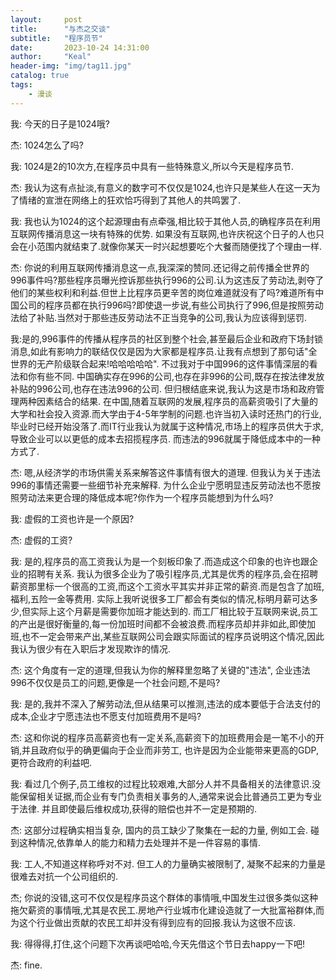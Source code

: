 ```yaml
---
layout:     post
title:      "与杰之交谈"
subtitle:   "程序员节"
date:       2023-10-24 14:31:00
author:     "Keal"
header-img: "img/tag11.jpg"
catalog: true
tags:
    - 漫谈
---
```


我: 今天的日子是1024哦?

杰: 1024怎么了吗?

我: 1024是2的10次方,在程序员中具有一些特殊意义,所以今天是程序员节.

杰: 我认为这有点扯淡,有意义的数字可不仅仅是1024,也许只是某些人在这一天为了情绪的宣泄在网络上的狂欢恰巧得到了其他人的共鸣罢了.

我: 我也认为1024的这个起源理由有点牵强,相比较于其他人员,的确程序员在利用互联网传播消息这一块有特殊的优势. 如果没有互联网,也许庆祝这个日子的人也只会在小范围内就结束了.就像你某天一时兴起想要吃个大餐而随便找了个理由一样.

杰: 你说的利用互联网传播消息这一点,我深深的赞同.还记得之前传播全世界的996事件吗?那些程序员曝光控诉那些执行996的公司.认为这违反了劳动法,剥夺了他们的某些权利和利益.但世上比程序员更辛苦的岗位难道就没有了吗?难道所有中国公司的程序员都在执行996吗?即使退一步说,有些公司执行了996,但是按照劳动法给了补贴.当然对于那些违反劳动法不正当竞争的公司,我认为应该得到惩罚.

我:是的,996事件的传播从程序员的社区到整个社会,甚至最后企业和政府下场封锁消息,如此有影响力的联结仅仅是因为大家都是程序员.让我有点想到了那句话"全世界的无产阶级联合起来!哈哈哈哈哈". 不过我对于中国996的这件事情深层的看法和你有些不同. 中国确实存在996的公司,也存在非996的公司,既存在按法律发放补贴的996公司,也存在违法996的公司. 但归根结底来说,我认为这是市场和政府管理两种因素结合的结果. 在中国,随着互联网的发展,程序员的高薪资吸引了大量的大学和社会投入资源.而大学由于4-5年学制的问题.也许当初入读时还热门的行业,毕业时已经开始没落了.而IT行业我认为就属于这种情况,市场上的程序员供大于求,导致企业可以以更低的成本去招揽程序员. 而违法的996就属于降低成本中的一种方式了.

杰: 嗯,从经济学的市场供需关系来解答这件事情有很大的道理. 但我认为关于违法996的事情还需要一些细节补充来解释. 为什么企业宁愿明显违反劳动法也不愿按照劳动法来更合理的降低成本呢?你作为一个程序员能想到为什么吗?

我: 虚假的工资也许是一个原因?

杰: 虚假的工资?

我: 是的,程序员的高工资我认为是一个刻板印象了.而造成这个印象的也许也跟企业的招聘有关系. 我认为很多企业为了吸引程序员,尤其是优秀的程序员,会在招聘薪资那里标一个很高的工资,而这个工资水平其实并非正常的薪资.而是包含了加班,福利,五险一金等费用. 实际上我听说很多工厂都会有类似的情况,标明月薪可达多少,但实际上这个月薪是需要你加班才能达到的. 而工厂相比较于互联网来说,员工的产出是很好衡量的,每一份加班时间都不会被浪费.而程序员却并非如此,即使加班,也不一定会带来产出,某些互联网公司会跟实际面试的程序员说明这个情况,因此我认为很少有在入职后才发现欺诈的情况. 

杰: 这个角度有一定的道理,但我认为你的解释里忽略了关键的"违法", 企业违法996不仅仅是员工的问题,更像是一个社会问题,不是吗?

我: 是的,我并不深入了解劳动法,但从结果可以推测,违法的成本要低于合法支付的成本,企业才宁愿违法也不愿支付加班费用不是吗?

杰: 这和你说的程序员高薪资也有一定关系,高薪资下的加班费用会是一笔不小的开销,并且政府似乎的确更偏向于企业而非劳工, 也许是因为企业能带来更高的GDP, 更符合政府的利益吧.

我: 看过几个例子,员工维权的过程比较艰难,大部分人并不具备相关的法律意识.没能保留相关证据,而企业有专门负责相关事务的人,通常来说会比普通员工更为专业于法律. 并且即使最后维权成功,获得的赔偿也并不一定是预期的.

杰: 这部分过程确实相当复杂, 国内的员工缺少了聚集在一起的力量, 例如工会. 碰到这种情况,依靠单人的能力和精力去处理并不是一件容易的事情.

我: 工人,不知道这样称呼对不对. 但工人的力量确实被限制了, 凝聚不起来的力量是很难去对抗一个公司组织的.

杰; 你说的没错,这可不仅仅是程序员这个群体的事情哦,中国发生过很多类似这种拖欠薪资的事情哦,尤其是农民工.房地产行业城市化建设造就了一大批富裕群体,而为这个行业做出贡献的农民工却并没有得到应有的回报.我认为这很不应该.

我: 得得得,打住,这个问题下次再谈吧哈哈,今天先借这个节日去happy一下吧!

杰: fine.
